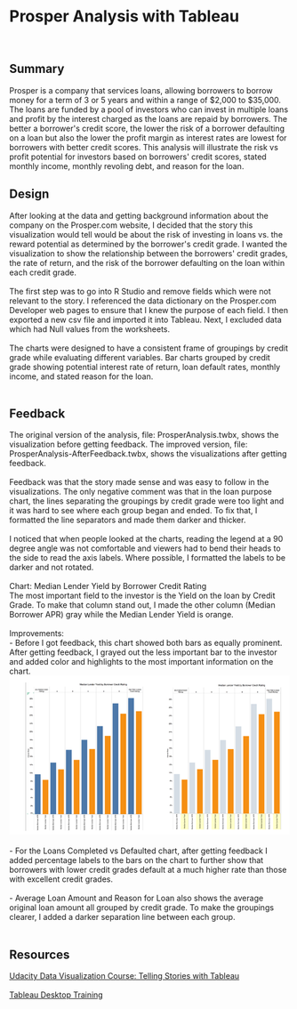 Prosper Analysis with Tableau
=============================

<br>

Summary
-------

Prosper is a company that services loans, allowing borrowers to borrow money for a term of 3 or 5 years and within a range of $2,000 to $35,000. The loans are funded by a pool of investors who can invest in multiple loans and profit by the interest charged as the loans are repaid by borrowers. The better a borrower's credit score, the lower the risk of a borrower defaulting on a loan but also the lower the profit margin as interest rates are lowest for borrowers with better credit scores. This analysis will illustrate the risk vs profit potential for investors based on borrowers' credit scores, stated monthly income, monthly revoling debt, and reason for the loan. <br>

Design
------

After looking at the data and getting background information about the company on the Prosper.com website, I decided that the story this visualization would tell would be about the risk of investing in loans vs. the reward potential as determined by the borrower's credit grade. I wanted the visualization to show the relationship between the borrowers' credit grades, the rate of return, and the risk of the borrower defaulting on the loan within each credit grade. <br><br> The first step was to go into R Studio and remove fields which were not relevant to the story. I referenced the data dictionary on the Prosper.com Developer web pages to ensure that I knew the purpose of each field. I then exported a new csv file and imported it into Tableau. Next, I excluded data which had Null values from the worksheets. <br><br> The charts were designed to have a consistent frame of groupings by credit grade while evaluating different variables. Bar charts grouped by credit grade showing potential interest rate of return, loan default rates, monthly income, and stated reason for the loan. <br><br>

Feedback
--------

The original version of the analysis, file: ProsperAnalysis.twbx, shows the visualization before getting feedback.  The improved version, file: ProsperAnalysis-AfterFeedback.twbx, shows the visualizations after getting feedback.
<br><br>
Feedback was that the story made sense and was easy to follow in the visualizations. The only negative comment was that in the loan purpose chart, the lines separating the groupings by credit grade were too light and it was hard to see where each group began and ended. To fix that, I formatted the line separators and made them darker and thicker. <br><br> I noticed that when people looked at the charts, reading the legend at a 90 degree angle was not comfortable and viewers had to bend their heads to the side to read the axis labels. Where possible, I formatted the labels to be darker and not rotated. <br><br> Chart: Median Lender Yield by Borrower Credit Rating<br> The most important field to the investor is the Yield on the loan by Credit Grade. To make that column stand out, I made the other column (Median Borrower APR) gray while the Median Lender Yield is orange. <br><br> Improvements:<br> - Before I got feedback, this chart showed both bars as equally prominent. After getting feedback, I grayed out the less important bar to the investor and added color and highlights to the most important information on the chart. ![Before and After](chart1beforeafter.png) <br><br> - For the Loans Completed vs Defaulted chart, after getting feedback I added percentage labels to the bars on the chart to further show that borrowers with lower credit grades default at a much higher rate than those with excellent credit grades. <br><br> - Average Loan Amount and Reason for Loan also shows the average original loan amount all grouped by credit grade. To make the groupings clearer, I added a darker separation line between each group. <br><br>

Resources
---------

<a href="https://classroom.udacity.com/nanodegrees/nd002/parts/38e740f3-bea2-43cb-a474-1de2abe3ec4b/modules/acbe4df1-d046-40fd-a2e5-8e1a777c339f/lessons/820d84b6-974f-4531-b4da-371de2f91e79/concepts/b337a5fa-b932-4159-8972-4461ed3f4963">Udacity Data Visualization Course: Telling Stories with Tableau</a> <br><br> <a href="https://www.tableau.com/learn/training">Tableau Desktop Training</a>
